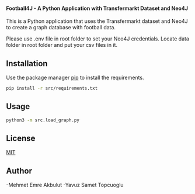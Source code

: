 #### Football4J - A Python Application with Transfermarkt Dataset and Neo4J

This is a Python application that uses the Transfermarkt dataset and Neo4J to create a graph database with football data.

Please use .env file in root folder to set your Neo4J credentials.
Locate data folder in root folder and put your csv files in it.

## Installation

Use the package manager [pip](https://pip.pypa.io/en/stable/) to install the requirements.

```bash
pip install -r src/requirements.txt
```

## Usage

```bash
python3 -m src.load_graph.py
```

## License

[MIT](https://choosealicense.com/licenses/mit/)

## Author

-Mehmet Emre Akbulut
-Yavuz Samet Topcuoglu
